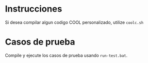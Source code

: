 # Instrucciones
Si desea compilar algun codigo COOL personalizado, utilize `coolc.sh`

# Casos de prueba
Compile y ejecute los casos de prueba usando `run-test.bat`.